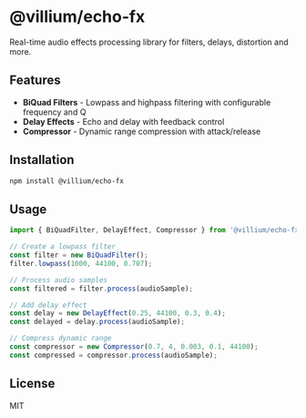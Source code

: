 
# @villium/echo-fx

Real-time audio effects processing library for filters, delays, distortion and more.

## Features

- **BiQuad Filters** - Lowpass and highpass filtering with configurable frequency and Q
- **Delay Effects** - Echo and delay with feedback control
- **Compressor** - Dynamic range compression with attack/release

## Installation

```bash
npm install @villium/echo-fx
```

## Usage

```ts
import { BiQuadFilter, DelayEffect, Compressor } from '@villium/echo-fx';

// Create a lowpass filter
const filter = new BiQuadFilter();
filter.lowpass(1000, 44100, 0.707);

// Process audio samples
const filtered = filter.process(audioSample);

// Add delay effect
const delay = new DelayEffect(0.25, 44100, 0.3, 0.4);
const delayed = delay.process(audioSample);

// Compress dynamic range
const compressor = new Compressor(0.7, 4, 0.003, 0.1, 44100);
const compressed = compressor.process(audioSample);
```

## License

MIT
